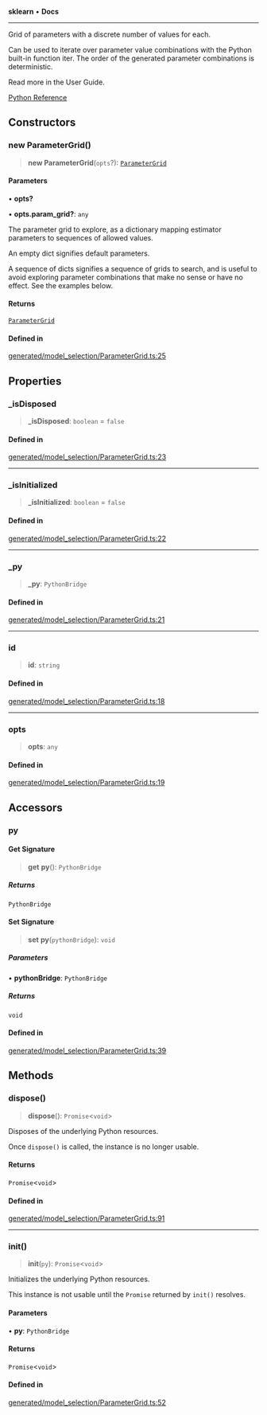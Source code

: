 **sklearn** • **Docs**

***

Grid of parameters with a discrete number of values for each.

Can be used to iterate over parameter value combinations with the Python built-in function iter. The order of the generated parameter combinations is deterministic.

Read more in the User Guide.

[Python Reference](https://scikit-learn.org/stable/modules/generated/sklearn.model_selection.ParameterGrid.html)

## Constructors

### new ParameterGrid()

> **new ParameterGrid**(`opts`?): [`ParameterGrid`](ParameterGrid.md)

#### Parameters

• **opts?**

• **opts.param\_grid?**: `any`

The parameter grid to explore, as a dictionary mapping estimator parameters to sequences of allowed values.

An empty dict signifies default parameters.

A sequence of dicts signifies a sequence of grids to search, and is useful to avoid exploring parameter combinations that make no sense or have no effect. See the examples below.

#### Returns

[`ParameterGrid`](ParameterGrid.md)

#### Defined in

[generated/model\_selection/ParameterGrid.ts:25](https://github.com/transitive-bullshit/scikit-learn-ts/blob/e59c23d4803055797e663e330d0a58f2245dd145/packages/sklearn/src/generated/model_selection/ParameterGrid.ts#L25)

## Properties

### \_isDisposed

> **\_isDisposed**: `boolean` = `false`

#### Defined in

[generated/model\_selection/ParameterGrid.ts:23](https://github.com/transitive-bullshit/scikit-learn-ts/blob/e59c23d4803055797e663e330d0a58f2245dd145/packages/sklearn/src/generated/model_selection/ParameterGrid.ts#L23)

***

### \_isInitialized

> **\_isInitialized**: `boolean` = `false`

#### Defined in

[generated/model\_selection/ParameterGrid.ts:22](https://github.com/transitive-bullshit/scikit-learn-ts/blob/e59c23d4803055797e663e330d0a58f2245dd145/packages/sklearn/src/generated/model_selection/ParameterGrid.ts#L22)

***

### \_py

> **\_py**: `PythonBridge`

#### Defined in

[generated/model\_selection/ParameterGrid.ts:21](https://github.com/transitive-bullshit/scikit-learn-ts/blob/e59c23d4803055797e663e330d0a58f2245dd145/packages/sklearn/src/generated/model_selection/ParameterGrid.ts#L21)

***

### id

> **id**: `string`

#### Defined in

[generated/model\_selection/ParameterGrid.ts:18](https://github.com/transitive-bullshit/scikit-learn-ts/blob/e59c23d4803055797e663e330d0a58f2245dd145/packages/sklearn/src/generated/model_selection/ParameterGrid.ts#L18)

***

### opts

> **opts**: `any`

#### Defined in

[generated/model\_selection/ParameterGrid.ts:19](https://github.com/transitive-bullshit/scikit-learn-ts/blob/e59c23d4803055797e663e330d0a58f2245dd145/packages/sklearn/src/generated/model_selection/ParameterGrid.ts#L19)

## Accessors

### py

#### Get Signature

> **get** **py**(): `PythonBridge`

##### Returns

`PythonBridge`

#### Set Signature

> **set** **py**(`pythonBridge`): `void`

##### Parameters

• **pythonBridge**: `PythonBridge`

##### Returns

`void`

#### Defined in

[generated/model\_selection/ParameterGrid.ts:39](https://github.com/transitive-bullshit/scikit-learn-ts/blob/e59c23d4803055797e663e330d0a58f2245dd145/packages/sklearn/src/generated/model_selection/ParameterGrid.ts#L39)

## Methods

### dispose()

> **dispose**(): `Promise`\<`void`\>

Disposes of the underlying Python resources.

Once `dispose()` is called, the instance is no longer usable.

#### Returns

`Promise`\<`void`\>

#### Defined in

[generated/model\_selection/ParameterGrid.ts:91](https://github.com/transitive-bullshit/scikit-learn-ts/blob/e59c23d4803055797e663e330d0a58f2245dd145/packages/sklearn/src/generated/model_selection/ParameterGrid.ts#L91)

***

### init()

> **init**(`py`): `Promise`\<`void`\>

Initializes the underlying Python resources.

This instance is not usable until the `Promise` returned by `init()` resolves.

#### Parameters

• **py**: `PythonBridge`

#### Returns

`Promise`\<`void`\>

#### Defined in

[generated/model\_selection/ParameterGrid.ts:52](https://github.com/transitive-bullshit/scikit-learn-ts/blob/e59c23d4803055797e663e330d0a58f2245dd145/packages/sklearn/src/generated/model_selection/ParameterGrid.ts#L52)
